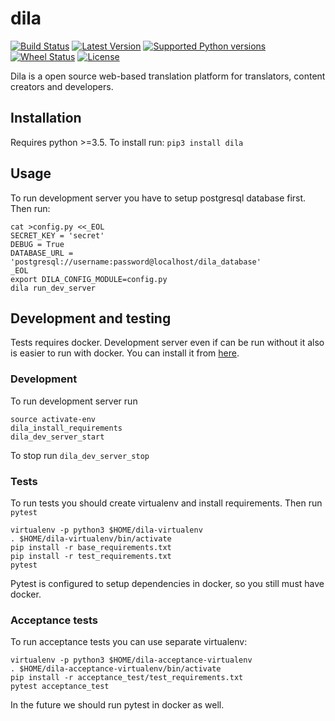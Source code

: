 # dila

[![Build Status](https://travis-ci.org/socialwifi/dila.svg?branch=master)](https://travis-ci.org/socialwifi/dila)
[![Latest Version](https://img.shields.io/pypi/v/dila.svg)](https://github.com/socialwifi/dila/blob/master/CHANGELOG.md)
[![Supported Python versions](https://img.shields.io/pypi/pyversions/dila.svg)](https://pypi.python.org/pypi/dila/)
[![Wheel Status](https://img.shields.io/pypi/wheel/dila.svg)](https://pypi.python.org/pypi/dila/)
[![License](https://img.shields.io/pypi/l/dila.svg)](https://github.com/socialwifi/dila/blob/master/LICENSE)

Dila is a open source web-based translation platform for translators, content creators and developers.

## Installation
Requires python >=3.5. To install run:
`pip3 install dila`

## Usage
To run development server you have to setup postgresql database first. Then run:
```
cat >config.py <<_EOL
SECRET_KEY = 'secret'
DEBUG = True
DATABASE_URL = 'postgresql://username:password@localhost/dila_database'
_EOL
export DILA_CONFIG_MODULE=config.py
dila run_dev_server
```

## Development and testing
Tests requires docker. Development server even if can be run without it also is easier to run with docker.
You can install it from [here](https://docs.docker.com/engine/getstarted/linux_install_help/).

### Development
To run development server run
```
source activate-env
dila_install_requirements
dila_dev_server_start
```
To stop run `dila_dev_server_stop`

### Tests
To run tests you should create virtualenv and install requirements. Then run `pytest`
```
virtualenv -p python3 $HOME/dila-virtualenv
. $HOME/dila-virtualenv/bin/activate
pip install -r base_requirements.txt
pip install -r test_requirements.txt
pytest
```
Pytest is configured to setup dependencies in docker, so you still must have docker.

### Acceptance tests
To run acceptance tests you can use separate virtualenv:

```
virtualenv -p python3 $HOME/dila-acceptance-virtualenv
. $HOME/dila-acceptance-virtualenv/bin/activate
pip install -r acceptance_test/test_requirements.txt
pytest acceptance_test
```
In the future we should run pytest in docker as well.

